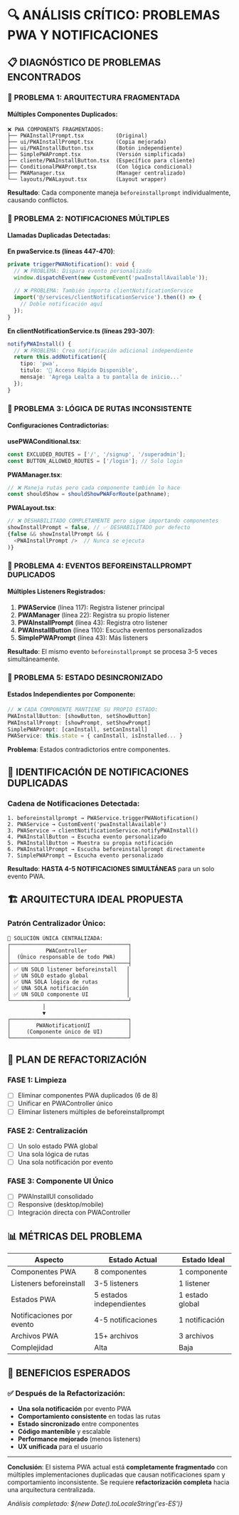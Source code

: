 # 🔍 ANÁLISIS CRÍTICO: PROBLEMAS PWA Y NOTIFICACIONES

## 📋 DIAGNÓSTICO DE PROBLEMAS ENCONTRADOS

### 🚨 **PROBLEMA 1: ARQUITECTURA FRAGMENTADA**

#### Múltiples Componentes Duplicados:
```
❌ PWA COMPONENTS FRAGMENTADOS:
├── PWAInstallPrompt.tsx          (Original)
├── ui/PWAInstallPrompt.tsx       (Copia mejorada)
├── ui/PWAInstallButton.tsx       (Botón independiente)
├── SimplePWAPrompt.tsx           (Versión simplificada)
├── cliente/PWAInstallButton.tsx  (Específico para cliente)
├── ConditionalPWAPrompt.tsx      (Con lógica condicional)
├── PWAManager.tsx                (Manager centralizado)
└── layouts/PWALayout.tsx         (Layout wrapper)
```

**Resultado**: Cada componente maneja `beforeinstallprompt` individualmente, causando conflictos.

### 🚨 **PROBLEMA 2: NOTIFICACIONES MÚLTIPLES**

#### Llamadas Duplicadas Detectadas:

**En pwaService.ts (líneas 447-470)**:
```typescript
private triggerPWANotification(): void {
  // ❌ PROBLEMA: Dispara evento personalizado
  window.dispatchEvent(new CustomEvent('pwaInstallAvailable'));
  
  // ❌ PROBLEMA: También importa clientNotificationService
  import('@/services/clientNotificationService').then(() => {
    // Doble notificación aquí
  });
}
```

**En clientNotificationService.ts (líneas 293-307)**:
```typescript
notifyPWAInstall() {
  // ❌ PROBLEMA: Crea notificación adicional independiente
  return this.addNotification({
    tipo: 'pwa',
    titulo: '📱 Acceso Rápido Disponible',
    mensaje: 'Agrega Lealta a tu pantalla de inicio...'
  });
}
```

### 🚨 **PROBLEMA 3: LÓGICA DE RUTAS INCONSISTENTE**

#### Configuraciones Contradictorias:

**usePWAConditional.tsx**:
```typescript
const EXCLUDED_ROUTES = ['/', '/signup', '/superadmin'];
const BUTTON_ALLOWED_ROUTES = ['/login']; // Solo login
```

**PWAManager.tsx**:
```typescript
// ❌ Maneja rutas pero cada componente también lo hace
const shouldShow = shouldShowPWAForRoute(pathname);
```

**PWALayout.tsx**:
```typescript
// ❌ DESHABILITADO COMPLETAMENTE pero sigue importando componentes
showInstallPrompt = false, // ✅ DESHABILITADO por defecto
{false && showInstallPrompt && (
  <PWAInstallPrompt />  // Nunca se ejecuta
)}
```

### 🚨 **PROBLEMA 4: EVENTOS BEFOREINSTALLPROMPT DUPLICADOS**

#### Múltiples Listeners Registrados:

1. **PWAService** (línea 117): Registra listener principal
2. **PWAManager** (línea 22): Registra su propio listener
3. **PWAInstallPrompt** (línea 43): Registra otro listener
4. **PWAInstallButton** (línea 110): Escucha eventos personalizados
5. **SimplePWAPrompt** (línea 43): Más listeners

**Resultado**: El mismo evento `beforeinstallprompt` se procesa 3-5 veces simultáneamente.

### 🚨 **PROBLEMA 5: ESTADO DESINCRONIZADO**

#### Estados Independientes por Componente:

```typescript
// ❌ CADA COMPONENTE MANTIENE SU PROPIO ESTADO:
PWAInstallButton: [showButton, setShowButton]
PWAInstallPrompt: [showPrompt, setShowPrompt] 
SimplePWAPrompt: [canInstall, setCanInstall]
PWAService: this.state = { canInstall, isInstalled... }
```

**Problema**: Estados contradictorios entre componentes.

## 🎯 **IDENTIFICACIÓN DE NOTIFICACIONES DUPLICADAS**

### Cadena de Notificaciones Detectada:

```
1. beforeinstallprompt → PWAService.triggerPWANotification()
2. PWAService → CustomEvent('pwaInstallAvailable')
3. PWAService → clientNotificationService.notifyPWAInstall()
4. PWAInstallButton → Escucha evento personalizado
5. PWAInstallButton → Muestra su propia notificación
6. PWAInstallPrompt → Escucha beforeinstallprompt directamente
7. SimplePWAPrompt → Escucha evento personalizado
```

**Resultado**: **HASTA 4-5 NOTIFICACIONES SIMULTÁNEAS** para un solo evento PWA.

## 🏗️ **ARQUITECTURA IDEAL PROPUESTA**

### **Patrón Centralizador Único**:

```
🎯 SOLUCIÓN ÚNICA CENTRALIZADA:
┌─────────────────────────────────────┐
│           PWAController             │
│  (Único responsable de todo PWA)    │
├─────────────────────────────────────┤
│ ✅ UN SOLO listener beforeinstall   │
│ ✅ UN SOLO estado global            │ 
│ ✅ UNA SOLA lógica de rutas         │
│ ✅ UNA SOLA notificación            │
│ ✅ UN SOLO componente UI            │
└─────────────────────────────────────┘
           │
           ▼
┌─────────────────────────────────────┐
│        PWANotificationUI            │
│     (Componente único de UI)        │
└─────────────────────────────────────┘
```

## 🔧 **PLAN DE REFACTORIZACIÓN**

### **FASE 1: Limpieza**
- [ ] Eliminar componentes PWA duplicados (6 de 8)
- [ ] Unificar en PWAController único
- [ ] Eliminar listeners múltiples de beforeinstallprompt

### **FASE 2: Centralización**
- [ ] Un solo estado PWA global
- [ ] Una sola lógica de rutas  
- [ ] Una sola notificación por evento

### **FASE 3: Componente UI Único**
- [ ] PWAInstallUI consolidado
- [ ] Responsive (desktop/mobile)
- [ ] Integración directa con PWAController

## 📊 **MÉTRICAS DEL PROBLEMA**

| Aspecto | Estado Actual | Estado Ideal |
|---------|---------------|--------------|
| Componentes PWA | 8 componentes | 1 componente |
| Listeners beforeinstall | 3-5 listeners | 1 listener |
| Estados PWA | 5 estados independientes | 1 estado global |
| Notificaciones por evento | 4-5 notificaciones | 1 notificación |
| Archivos PWA | 15+ archivos | 3 archivos |
| Complejidad | Alta | Baja |

## 🎯 **BENEFICIOS ESPERADOS**

### ✅ **Después de la Refactorización**:
- **Una sola notificación** por evento PWA
- **Comportamiento consistente** en todas las rutas
- **Estado sincronizado** entre componentes
- **Código mantenible** y escalable
- **Performance mejorado** (menos listeners)
- **UX unificada** para el usuario

---

**Conclusión**: El sistema PWA actual está **completamente fragmentado** con múltiples implementaciones duplicadas que causan notificaciones spam y comportamiento inconsistente. Se requiere **refactorización completa** hacia una arquitectura centralizada.

*Análisis completado: ${new Date().toLocaleString('es-ES')}*

